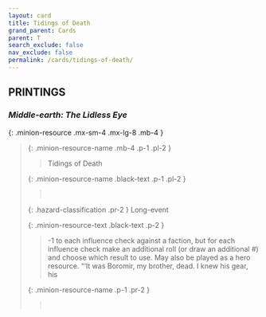 ```yaml
---
layout: card
title: Tidings of Death
grand_parent: Cards
parent: T
search_exclude: false
nav_exclude: false
permalink: /cards/tidings-of-death/
---
```


## PRINTINGS


### _Middle-earth: The Lidless Eye_

{: .minion-resource .mx-sm-4 .mx-lg-8 .mb-4 }
> {: .minion-resource-name .mb-4 .p-1 .pl-2 }
> > <div class="hazard-mp"></div>
> > <div class="card-name">Tidings of Death</div>
>
> {: .minion-resource-name .black-text .p-1 .pl-2 }
> > &nbsp;
>
> {: .hazard-classification .pr-2 }
> Long-event
>
> {: .minion-resource-text .black-text .p-2 }
> > -1 to each influence check against a faction, but for each influence check make an additional roll (or draw an additional #) and choose which result to use. May also be played as a hero resource.   “‘It was Boromir, my brother, dead. I knew his gear, his 
> 
> {: .minion-resource-name .p-1 .pr-2 }
> > <div class="card-shield"></div>
> > <div class="card-corruption-white">&nbsp;</div>

